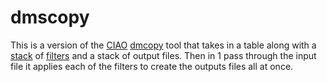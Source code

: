 
# dmscopy

This is a version of the [CIAO](http://cxc.cfa.harvard.edu/ciao)
[dmcopy](http://cxc.cfa.harvard.edu/ciao/ahelp/dmcopy.html) tool
that takes in a table along with a [stack](http://cxc.cfa.harvard.edu/ciao/ahelp/stacks.html)
of [filters](http://cxc.cfa.harvard.edu/ciao/ahelp/dmfilters.html) 
and a stack of output files.    Then in 1 pass through the input file
it applies each of the filters to create the outputs files all at once.


